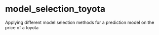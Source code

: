 # model_selection_toyota
Applying different model selection methods for a prediction model on the price of a toyota
